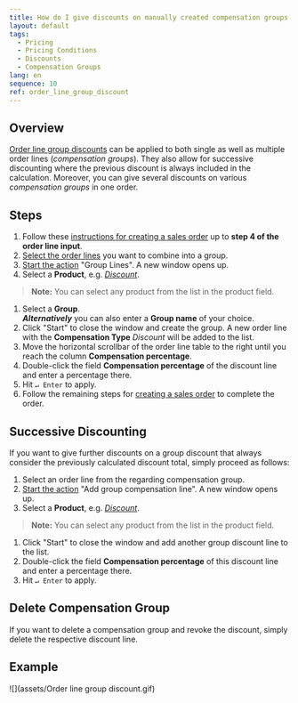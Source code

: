 ```yaml
---
title: How do I give discounts on manually created compensation groups (order line group discounts)?
layout: default
tags:
  - Pricing
  - Pricing Conditions
  - Discounts
  - Compensation Groups
lang: en
sequence: 10
ref: order_line_group_discount
---
```


## Overview
[Order line group discounts](Discount_types_in_metasfresh) can be applied to both single as well as multiple order lines (*compensation groups*). They also allow for successive discounting where the previous discount is always included in the calculation. Moreover, you can give several discounts on various *compensation groups* in one order.

## Steps
1. Follow these [instructions for creating a sales order](SalesOrder_recording) up to **step 4 of the order line input**.
1. [Select the order lines](RecordSelection) you want to combine into a group.
1. [Start the action](StartAction) "Group Lines". A new window opens up.
1. Select a **Product**, e.g. [*Discount*](Product_for_group_discount).
 >**Note:** You can select any product from the list in the product field.

1. Select a **Group**.<br>
***Alternatively*** you can also enter a **Group name** of your choice.
1. Click "Start" to close the window and create the group. A new order line with the **Compensation Type** *Discount* will be added to the list.
1. Move the horizontal scrollbar of the order line table to the right until you reach the column **Compensation percentage**.
1. Double-click the field **Compensation percentage** of the discount line and enter a percentage there.
1. Hit `↵ Enter` to apply.
1. Follow the remaining steps for [creating a sales order](SalesOrder_recording) to complete the order.

## Successive Discounting
If you want to give further discounts on a group discount that always consider the previously calculated discount total, simply proceed as follows:

1. Select an order line from the regarding compensation group.
1. [Start the action](StartAction) "Add group compensation line". A new window opens up.
1. Select a **Product**, e.g. [*Discount*](Product_for_group_discount).
 >**Note:** You can select any product from the list in the product field.

1. Click "Start" to close the window and add another group discount line to the list.
1. Double-click the field **Compensation percentage** of this discount line and enter a percentage there.
1. Hit `↵ Enter` to apply.

## Delete Compensation Group
If you want to delete a compensation group and revoke the discount, simply delete the respective discount line.

## Example
![](assets/Order line group discount.gif)
